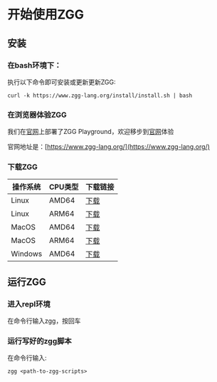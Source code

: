 # 开始使用ZGG

## 安装

### 在bash环境下：

执行以下命令即可安装或更新更新ZGG:
```
curl -k https://www.zgg-lang.org/install/install.sh | bash
```

### 在浏览器体验ZGG

我们在[官网](https://www.zgg-lang.org/)上部署了ZGG Playground，欢迎移步到[官网](https://www.zgg-lang.org/)体验

官网地址是：[https://www.zgg-lang.org/](https://www.zgg-lang.org/)

### 下载ZGG

| 操作系统 | CPU类型 | 下载链接 |
| -------- | ------- | -------- |
| Linux    | AMD64   | [下载](https://zgglang-cn.oss-cn-guangzhou.aliyuncs.com/zgg-linux-amd64) |
| Linux    | ARM64   | [下载](https://zgglang-cn.oss-cn-guangzhou.aliyuncs.com/zgg-linux-arm64) |
| MacOS    | AMD64   | [下载](https://zgglang-cn.oss-cn-guangzhou.aliyuncs.com/zgg-darwin-amd64) |
| MacOS    | ARM64   | [下载](https://zgglang-cn.oss-cn-guangzhou.aliyuncs.com/zgg-darwin-arm64) |
| Windows  | AMD64   | [下载](https://zgglang-cn.oss-cn-guangzhou.aliyuncs.com/zgg-windows-amd64.exe) |

## 运行ZGG

### 进入repl环境

在命令行输入zgg，按回车

### 运行写好的zgg脚本

在命令行输入:
```
zgg <path-to-zgg-scripts>
```
